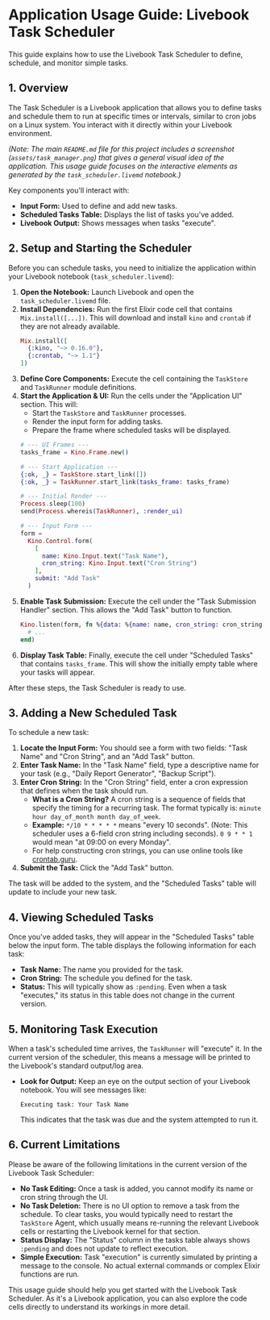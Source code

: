 # Application Usage Guide: Livebook Task Scheduler

This guide explains how to use the Livebook Task Scheduler to define, schedule, and monitor simple tasks.

## 1. Overview

The Task Scheduler is a Livebook application that allows you to define tasks and schedule them to run at specific times or intervals, similar to cron jobs on a Linux system. You interact with it directly within your Livebook environment.

*(Note: The main `README.md` file for this project includes a screenshot (`assets/task_manager.png`) that gives a general visual idea of the application. This usage guide focuses on the interactive elements as generated by the `task_scheduler.livemd` notebook.)*

Key components you'll interact with:
*   **Input Form:** Used to define and add new tasks.
*   **Scheduled Tasks Table:** Displays the list of tasks you've added.
*   **Livebook Output:** Shows messages when tasks "execute".

## 2. Setup and Starting the Scheduler

Before you can schedule tasks, you need to initialize the application within your Livebook notebook (`task_scheduler.livemd`):

1.  **Open the Notebook:** Launch Livebook and open the `task_scheduler.livemd` file.
2.  **Install Dependencies:** Run the first Elixir code cell that contains `Mix.install([...])`. This will download and install `kino` and `crontab` if they are not already available.
    ```elixir
    Mix.install([
      {:kino, "~> 0.16.0"},
      {:crontab, "~> 1.1"}
    ])
    ```
3.  **Define Core Components:** Execute the cell containing the `TaskStore` and `TaskRunner` module definitions.
4.  **Start the Application & UI:** Run the cells under the "Application UI" section. This will:
    *   Start the `TaskStore` and `TaskRunner` processes.
    *   Render the input form for adding tasks.
    *   Prepare the frame where scheduled tasks will be displayed.
    ```elixir
    # --- UI Frames ---
    tasks_frame = Kino.Frame.new()

    # --- Start Application ---
    {:ok, _} = TaskStore.start_link([])
    {:ok, _} = TaskRunner.start_link(tasks_frame: tasks_frame)

    # --- Initial Render ---
    Process.sleep(100)
    send(Process.whereis(TaskRunner), :render_ui)

    # --- Input Form ---
    form =
      Kino.Control.form(
        [
          name: Kino.Input.text("Task Name"),
          cron_string: Kino.Input.text("Cron String")
        ],
        submit: "Add Task"
      )
    ```
5.  **Enable Task Submission:** Execute the cell under the "Task Submission Handler" section. This allows the "Add Task" button to function.
    ```elixir
    Kino.listen(form, fn %{data: %{name: name, cron_string: cron_string}} ->
      # ...
    end)
    ```
6.  **Display Task Table:** Finally, execute the cell under "Scheduled Tasks" that contains `tasks_frame`. This will show the initially empty table where your tasks will appear.

After these steps, the Task Scheduler is ready to use.

## 3. Adding a New Scheduled Task

To schedule a new task:

1.  **Locate the Input Form:** You should see a form with two fields: "Task Name" and "Cron String", and an "Add Task" button.
2.  **Enter Task Name:** In the "Task Name" field, type a descriptive name for your task (e.g., "Daily Report Generator", "Backup Script").
3.  **Enter Cron String:** In the "Cron String" field, enter a cron expression that defines when the task should run.
    *   **What is a Cron String?** A cron string is a sequence of fields that specify the timing for a recurring task. The format typically is: `minute hour day_of_month month day_of_week`.
    *   **Example:** `*/10 * * * * *` means "every 10 seconds". (Note: This scheduler uses a 6-field cron string including seconds). `0 9 * * 1` would mean "at 09:00 on every Monday".
    *   For help constructing cron strings, you can use online tools like [crontab.guru](https://crontab.guru/).
4.  **Submit the Task:** Click the "Add Task" button.

The task will be added to the system, and the "Scheduled Tasks" table will update to include your new task.

## 4. Viewing Scheduled Tasks

Once you've added tasks, they will appear in the "Scheduled Tasks" table below the input form. The table displays the following information for each task:

*   **Task Name:** The name you provided for the task.
*   **Cron String:** The schedule you defined for the task.
*   **Status:** This will typically show as `:pending`. Even when a task "executes," its status in this table does not change in the current version.

## 5. Monitoring Task Execution

When a task's scheduled time arrives, the `TaskRunner` will "execute" it. In the current version of the scheduler, this means a message will be printed to the Livebook's standard output/log area.

*   **Look for Output:** Keep an eye on the output section of your Livebook notebook. You will see messages like:
    ```
    Executing task: Your Task Name
    ```
    This indicates that the task was due and the system attempted to run it.

## 6. Current Limitations

Please be aware of the following limitations in the current version of the Livebook Task Scheduler:

*   **No Task Editing:** Once a task is added, you cannot modify its name or cron string through the UI.
*   **No Task Deletion:** There is no UI option to remove a task from the schedule. To clear tasks, you would typically need to restart the `TaskStore` Agent, which usually means re-running the relevant Livebook cells or restarting the Livebook kernel for that section.
*   **Status Display:** The "Status" column in the tasks table always shows `:pending` and does not update to reflect execution.
*   **Simple Execution:** Task "execution" is currently simulated by printing a message to the console. No actual external commands or complex Elixir functions are run.

This usage guide should help you get started with the Livebook Task Scheduler. As it's a Livebook application, you can also explore the code cells directly to understand its workings in more detail.
